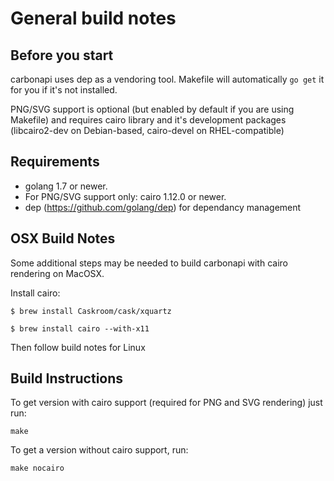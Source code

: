 General build notes
===================


Before you start
----------------

carbonapi uses dep as a vendoring tool. Makefile will automatically `go get` it for you if it's not installed.

PNG/SVG support is optional (but enabled by default if you are using Makefile) and requires cairo library and it's development packages (libcairo2-dev on Debian-based, cairo-devel on RHEL-compatible)


Requirements
------------

 - golang 1.7 or newer.
 - For PNG/SVG support only: cairo 1.12.0 or newer.
 - dep (https://github.com/golang/dep) for dependancy management


OSX Build Notes
---------------
Some additional steps may be needed to build carbonapi with cairo rendering on MacOSX.

Install cairo:

```
$ brew install Caskroom/cask/xquartz

$ brew install cairo --with-x11

```

Then follow build notes for Linux


Build Instructions
------------------

To get version with cairo support (required for PNG and SVG rendering) just run:

```
make
```


To get a version without cairo support, run:

```
make nocairo
```

